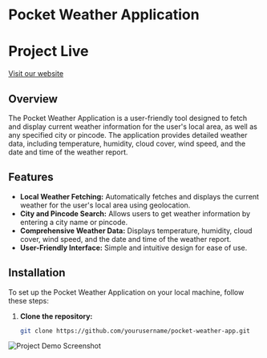 # Pocket Weather Application

# Project Live
[Visit our website](https://kraft-shala-pocket-weather.vercel.app/)


## Overview

The Pocket Weather Application is a user-friendly tool designed to fetch and display current weather information for the user's local area, as well as any specified city or pincode. The application provides detailed weather data, including temperature, humidity, cloud cover, wind speed, and the date and time of the weather report.

## Features

- **Local Weather Fetching:** Automatically fetches and displays the current weather for the user's local area using geolocation.
- **City and Pincode Search:** Allows users to get weather information by entering a city name or pincode.
- **Comprehensive Weather Data:** Displays temperature, humidity, cloud cover, wind speed, and the date and time of the weather report.
- **User-Friendly Interface:** Simple and intuitive design for ease of use.

## Installation

To set up the Pocket Weather Application on your local machine, follow these steps:

1. **Clone the repository:**
   ```sh
   git clone https://github.com/yourusername/pocket-weather-app.git

<img src="assets/Screenshot 2024-06-08 152401" alt="Project Demo Screenshot">

